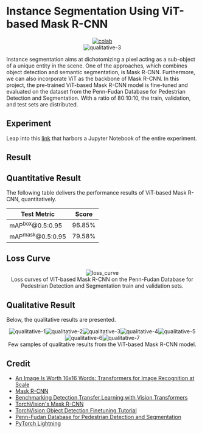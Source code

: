 # Instance Segmentation Using ViT-based Mask R-CNN

 <div align="center">
    <a href="https://colab.research.google.com/github/reshalfahsi/instance-segmentation-vit-maskrcnn/blob/master/Instance_Segmentation_Using_ViT_based_Mask_RCNN.ipynb"><img src="https://colab.research.google.com/assets/colab-badge.svg" alt="colab"></a>
    <br />
 </div>



<div align="center">
    <img src="https://github.com/reshalfahsi/instance-segmentation-vit-maskrcnn/blob/master/assets/qualitative-3.png" alt="qualitative-3" >
    </img>
    <br />
</div>


Instance segmentation aims at dichotomizing a pixel acting as a sub-object of a unique entity in the scene. One of the approaches, which combines object detection and semantic segmentation, is Mask R-CNN. Furthermore, we can also incorporate ViT as the backbone of Mask R-CNN. In this project, the pre-trained ViT-based Mask R-CNN model is fine-tuned and evaluated on the dataset from the Penn-Fudan Database for Pedestrian Detection and Segmentation. With a ratio of 80:10:10, the train, validation, and test sets are distributed.


## Experiment

Leap into this [link](https://github.com/reshalfahsi/instance-segmentation-vit-maskrcnn/blob/master/Instance_Segmentation_Using_ViT_based_Mask_RCNN.ipynb) that harbors a Jupyter Notebook of the entire experiment.


## Result

## Quantitative Result

The following table delivers the performance results of ViT-based Mask R-CNN, quantitatively.

Test Metric                    | Score
------------------------------ | -------------
mAP<sup>box</sup>@0.5:0.95     | 96.85%
mAP<sup>mask</sup>@0.5:0.95    | 79.58%


## Loss Curve

<p align="center"> <img src="https://github.com/reshalfahsi/instance-segmentation-vit-maskrcnn/blob/master/assets/loss_curve.png" alt="loss_curve" > <br /> Loss curves of ViT-based Mask R-CNN on the Penn-Fudan Database for Pedestrian Detection and Segmentation train and validation sets. </p>


## Qualitative Result

Below, the qualitative results are presented.

<p align="center"><img src="https://github.com/reshalfahsi/instance-segmentation-vit-maskrcnn/blob/master/assets/qualitative-1.png" alt="qualitative-1"><img src="https://github.com/reshalfahsi/instance-segmentation-vit-maskrcnn/blob/master/assets/qualitative-2.png" alt="qualitative-2"><img src="https://github.com/reshalfahsi/instance-segmentation-vit-maskrcnn/blob/master/assets/qualitative-3.png" alt="qualitative-3"><img src="https://github.com/reshalfahsi/instance-segmentation-vit-maskrcnn/blob/master/assets/qualitative-4.png" alt="qualitative-4"><img src="https://github.com/reshalfahsi/instance-segmentation-vit-maskrcnn/blob/master/assets/qualitative-5.png" alt="qualitative-5"><img src="https://github.com/reshalfahsi/instance-segmentation-vit-maskrcnn/blob/master/assets/qualitative-6.png" alt="qualitative-6"><img src="https://github.com/reshalfahsi/instance-segmentation-vit-maskrcnn/blob/master/assets/qualitative-7.png" alt="qualitative-7"><br /> Few samples of qualitative results from the ViT-based Mask R-CNN model.</p>


## Credit

- [An Image Is Worth 16x16 Words: Transformers for Image Recognition at Scale](https://arxiv.org/pdf/2010.11929.pdf)
- [Mask R-CNN](https://arxiv.org/pdf/1703.06870.pdf)
- [Benchmarking Detection Transfer Learning with Vision Transformers](https://arxiv.org/pdf/2111.11429.pdf)
- [TorchVision's Mask R-CNN](https://github.com/pytorch/vision/blob/main/torchvision/models/detection/mask_rcnn.py)
- [TorchVision Object Detection Finetuning Tutorial](https://pytorch.org/tutorials/intermediate/torchvision_tutorial.html)
- [Penn-Fudan Database for Pedestrian Detection and Segmentation](https://www.cis.upenn.edu/~jshi/ped_html/)
- [PyTorch Lightning](https://lightning.ai/docs/pytorch/latest/)
